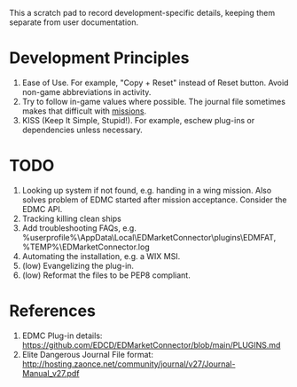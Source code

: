 This a scratch pad to record development-specific details, keeping them separate from user documentation.

# Development Principles

1. Ease of Use. For example, "Copy + Reset" instead of Reset button. Avoid non-game abbreviations in activity.
2. Try to follow in-game values where possible. The journal file sometimes makes that difficult with [missions](doc/missions.md).
3. KISS (Keep It Simple, Stupid!). For example, eschew plug-ins or dependencies unless necessary.

# TODO

1. Looking up system if not found, e.g. handing in a wing mission. Also solves problem of EDMC started after mission acceptance. Consider the EDMC API.
2. Tracking killing clean ships
3. Add troubleshooting FAQs, e.g. %userprofile%\AppData\Local\EDMarketConnector\plugins\EDMFAT, %TEMP%\EDMarketConnector.log
4. Automating the installation, e.g. a WIX MSI.
5. (low) Evangelizing the plug-in.
6. (low) Reformat the files to be PEP8 compliant.

# References

1. EDMC Plug-in details: https://github.com/EDCD/EDMarketConnector/blob/main/PLUGINS.md
2. Elite Dangerous Journal File format: http://hosting.zaonce.net/community/journal/v27/Journal-Manual_v27.pdf
